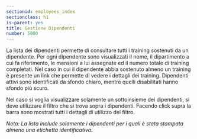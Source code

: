```yaml
---
sectionid: employees_index
sectionclass: h1
is-parent: yes
title: Gestione Dipendenti
number: 5000
---
```

La lista dei dipendenti permette di consultare tutti i training sostenuti da un dipendente.
Per ogni dipendente sono visualizzati il nome, il dipartimento a cui fa riferimento, le mansioni a lui assegnate ed il numero totale di training completati. Nel caso in cui il dipendente abbia sostenuto almeno un training è presente un link che permette di vedere i dettagli dei training.
Dipendenti attivi sono identificati da sfondo chiaro, mentre quelli disabilitati hanno sfondo più scuro.

Nel caso si voglia visualizzare solamente un sottoinsieme dei dipendenti, si deve utilizzare il filtro che si trova sopra i dipendenti. Facendo click supra la barra sono mostrati tutti i dettagli di utilizzo del filtro.

_Nota: La lista include solamente i dipendenti per i quali è stata stampata almeno una etichetta identificativa._
